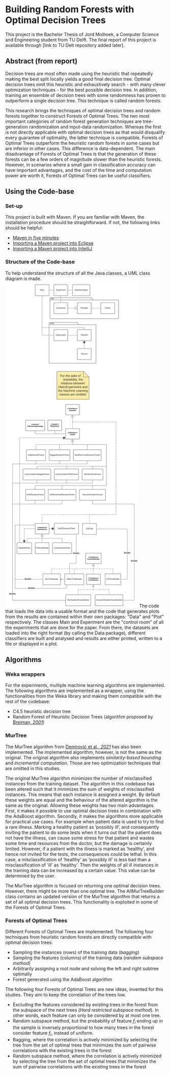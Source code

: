 # Building Random Forests with Optimal Decision Trees

This project is the Bachelor Thesis of Jord Molhoek, a Computer Science and Engineering student from TU Delft. The final report of this project is available through [link to TU Delt repository added later]. 

## Abstract (from report)
Decision trees are most often made using the heuristic that repeatedly making the best split locally yields a good final decision tree. Optimal decision trees omit this heuristic and exhaustively search - with many clever optimization techniques - for the best possible decision tree.
In addition, training an ensemble of decision trees with some randomness has proven to outperform a single decision tree. This technique is called random forests.

This research brings the techniques of optimal decision trees and random forests together to construct Forests of Optimal Trees.
The two most important categories of random forest generation techniques are tree-generation randomization and input-data randomization. Whereas the first is not directly applicable with optimal decision trees as that would disqualify every guarantee of optimality, the latter technique is compatible. Forests of Optimal Trees outperform the heuristic random forests in some cases but are inferior in other cases. This difference is data-dependent. The main disadvantage of Forests of Optimal Trees is that the generation of these forests can be a few orders of magnitude slower than the heuristic forests. 
However, in scenarios where a small gain in classification accuracy can have important advantages, and the cost of the time and computation power are worth it, Forests of Optimal Trees can be useful classifiers.

## Using the Code-base

### Set-up
This project is built with Maven. If you are familiar with Maven, the installation procedure should be straightforward. If not, the following links should be helpful:
* [Maven in five minutes](https://maven.apache.org/guides/getting-started/maven-in-five-minutes.html)
* [Importing a Maven project into Eclipse](https://stackoverflow.com/a/36242422/15168559)
* [Importing a Maven project into IntelliJ](https://www.jetbrains.com/help/idea/maven-support.html#maven_import_project_start)

### Structure of the Code-base
To help understand the structure of all the Java classes, a UML class diagram is made. 
![uml class diagram](https://github.com/jmolhoek/forests_of_optimal_trees/blob/master/uml.jpg "uml class diagram")
The code that loads the data into a usable format and the code that generates plots from the results are contained within their own packages: "Data" and "Plot" respectively. The classes Main and Experiment are the "control room" of all the experiments that are done for the paper. From there, the datasets are loaded into the right format (by calling the Data package), different classifiers are built and analysed and results are either printed, written to a file or displayed in a plot.

## Algorithms
### Weka wrappers
For the experiments, multiple machine learning algorithms are implemented. The following algorithms are implemented as a wrapper, using the functionalities from the Weka library and making them compatible with the rest of the codebase:
* C4.5 heuristic decision tree
* Random Forest of Heuristic Decision Trees (algorithm proposed by [Breiman, _2001_](https://doi.org/10.1023/A:1010933404324))

### MurTree
The MurTree algorithm from [Demirović et al., _2021_](https://arxiv.org/abs/2007.12652) has also been implemented. The implemented algorithm, however, is not the same as the original. The original algorithm also implements _similarity-based bounding_ and _incremental computation_. Those are two optimization techniques that are omitted in this studies.

The original MurTree algorithm minimizes the number of misclassified instances from the training dataset. The algorithm in this codebase has been altered such that it minimizes the sum of weights of misclassified instances. This means that each instance is assigned a weight. By default these weights are equal and the behaviour of the altered algorithm is the same as the original. Allowing these weights has two main advantages. First, it makes it possible to use optimal decision trees in combination with the AdaBoost algorithm. Secondly, it makes the algorithms more applicable for practical use cases. For example when patient data is used to try to find a rare illness. Marking a healthy patient as ’possibly ill’, and consequently inviting the patient to do some tests when it turns out that the patient does not have the illness, can cause some stress for that patient and wastes some time and resources from the doctor, but the damage is certainly limited. However, if a patient with the illness is marked as ’healthy’, and hence not invited for the tests, the consequences could be lethal. In this case, a misclassification of ’healthy’ as ’possibly ill’ is less bad than a misclassification of ’ill’ as ’healthy’. Then the weights of all ill instances in the training data can be increased by a certain value. This value can be determined by the user.

The MurTree algorithm is focused on returning one optimal decision trees. However, there might be more than one optimal tree. The AllMurTreeBuilder class contains an updated version of the MurTree algorithm that returns a set of all optimal decision trees. This functionality is exploited in some of the Forests of Optimal Trees.

### Forests of Optimal Trees
Different Forests of Optimal Trees are implemented. The following four techniques from heuristic random forests are directly compatible with optimal decision trees:
* Sampling the instances (rows) of the training data (_bagging_)
* Sampling the features (columns) of the training data (_random subspace method_)
* Arbitrarily assigning a root node and solving the left and right subtree optimally
* Forest generated using the AdaBoost algorithm

The following four Forests of Optimal Trees are new ideas, invented for this studies. They aim to keep the correlation of the trees low.
* Excluding the features considered by existing trees in the forest from the subspace of the next trees (_Hard restricted subspace method_). In other words, each feature can only be considered by at most one tree.
* Random subspace method, but the probability of feature _f<sub>i</sub>_ ending up in the sample is inversely proportional to how many trees in the forest consider feature _f<sub>i</sub>_, instead of uniform.
* Bagging, where the correlation is actively minimized by selecting the tree from the set of optimal trees that minimizes the sum of pairwise correlations with the existing trees in the forest
* Random subspace method, where the correlation is actively minimized by selecting the tree from the set of optimal trees that minimizes the sum of pairwise correlations with the existing trees in the forest
